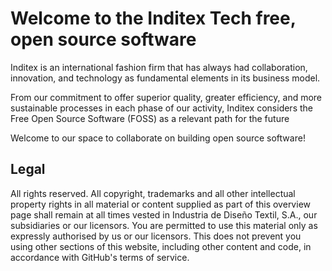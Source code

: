 # Welcome to the Inditex Tech free, open source software

Inditex is an international fashion firm that has always had collaboration, innovation, and technology as fundamental elements in its business model.

From our commitment to offer superior quality, greater efficiency, and more sustainable processes in each phase of our activity, Inditex considers the Free Open Source Software (FOSS) as a relevant path for the future

Welcome to our space to collaborate on building open source software!

## Legal

All rights reserved. All copyright, trademarks and all other intellectual property rights in all material or content supplied as part of this overview page shall remain at all times vested in Industria de Diseño Textil, S.A., our subsidiaries or our licensors. You are permitted to use this material only as expressly authorised by us or our licensors. This does not prevent you using other sections of this website, including other content and code, in accordance with GitHub's terms of service.
